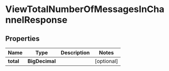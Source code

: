 

# ViewTotalNumberOfMessagesInChannelResponse


## Properties

| Name | Type | Description | Notes |
|------------ | ------------- | ------------- | -------------|
|**total** | **BigDecimal** |  |  [optional] |



